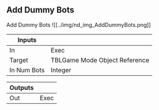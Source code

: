 ## Add Dummy Bots
Add Dummy Bots
![[../img/nd_img_AddDummyBots.png]]

|Inputs||
|--|--|
| In | Exec |
| Target | TBLGame Mode Object Reference |
| In Num Bots | Integer |

|Outputs||
|--|--|
| Out | Exec |
